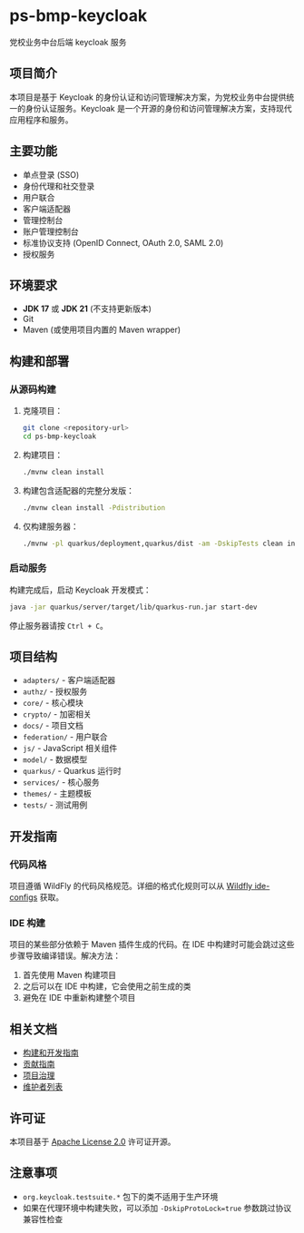 # ps-bmp-keycloak

党校业务中台后端 keycloak 服务

## 项目简介

本项目是基于 Keycloak 的身份认证和访问管理解决方案，为党校业务中台提供统一的身份认证服务。Keycloak 是一个开源的身份和访问管理解决方案，支持现代应用程序和服务。

## 主要功能

- 单点登录 (SSO)
- 身份代理和社交登录
- 用户联合
- 客户端适配器
- 管理控制台
- 账户管理控制台
- 标准协议支持 (OpenID Connect, OAuth 2.0, SAML 2.0)
- 授权服务

## 环境要求

- **JDK 17** 或 **JDK 21** (不支持更新版本)
- Git
- Maven (或使用项目内置的 Maven wrapper)

## 构建和部署

### 从源码构建

1. 克隆项目：
   ```bash
   git clone <repository-url>
   cd ps-bmp-keycloak
   ```

2. 构建项目：
   ```bash
   ./mvnw clean install
   ```

3. 构建包含适配器的完整分发版：
   ```bash
   ./mvnw clean install -Pdistribution
   ```

4. 仅构建服务器：
   ```bash
   ./mvnw -pl quarkus/deployment,quarkus/dist -am -DskipTests clean install
   ```

### 启动服务

构建完成后，启动 Keycloak 开发模式：

```bash
java -jar quarkus/server/target/lib/quarkus-run.jar start-dev
```

停止服务器请按 `Ctrl + C`。

## 项目结构

- `adapters/` - 客户端适配器
- `authz/` - 授权服务
- `core/` - 核心模块
- `crypto/` - 加密相关
- `docs/` - 项目文档
- `federation/` - 用户联合
- `js/` - JavaScript 相关组件
- `model/` - 数据模型
- `quarkus/` - Quarkus 运行时
- `services/` - 核心服务
- `themes/` - 主题模板
- `tests/` - 测试用例

## 开发指南

### 代码风格

项目遵循 WildFly 的代码风格规范。详细的格式化规则可以从 [Wildfly ide-configs](https://github.com/wildfly/wildfly-core/tree/main/ide-configs) 获取。

### IDE 构建

项目的某些部分依赖于 Maven 插件生成的代码。在 IDE 中构建时可能会跳过这些步骤导致编译错误。解决方法：

1. 首先使用 Maven 构建项目
2. 之后可以在 IDE 中构建，它会使用之前生成的类
3. 避免在 IDE 中重新构建整个项目

## 相关文档

- [构建和开发指南](docs/building.md)
- [贡献指南](CONTRIBUTING.md)
- [项目治理](GOVERNANCE.md)
- [维护者列表](MAINTAINERS.md)

## 许可证

本项目基于 [Apache License 2.0](LICENSE) 许可证开源。

## 注意事项

- `org.keycloak.testsuite.*` 包下的类不适用于生产环境
- 如果在代理环境中构建失败，可以添加 `-DskipProtoLock=true` 参数跳过协议兼容性检查
